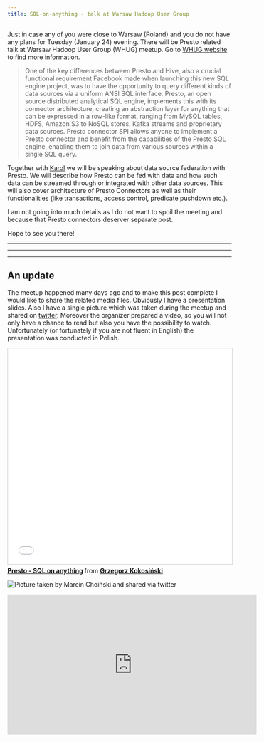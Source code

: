 ```yaml
---
title: SQL-on-anything - talk at Warsaw Hadoop User Group
---
```


Just in case any of you were close to Warsaw (Poland) and you do not have any
plans for Tuesday (January 24) evening. There will be Presto related talk at
Warsaw Hadoop User Group (WHUG) meetup. Go to [WHUG
website](https://www.meetup.com/warsaw-hug/events/236467094/) to find more
information.

> One of the key differences between Presto and Hive, also a crucial functional
> requirement Facebook made when launching this new SQL engine project, was to
> have the opportunity to query different kinds of data sources via a uniform
> ANSI SQL interface. Presto, an open source distributed analytical SQL engine,
> implements this with its connector architecture, creating an abstraction
> layer for anything that can be expressed in a row-like format, ranging
> from MySQL tables, HDFS, Amazon S3 to NoSQL stores, Kafka streams and
> proprietary data sources. Presto connector SPI allows anyone to implement a
> Presto connector and benefit from the capabilities of the Presto SQL
> engine, enabling them to join data from various sources within a single SQL
> query.

Together with [Karol](https://github.com/sopel39) we will be speaking about data
source federation with Presto. We will describe how Presto can be fed with
data and how such data can be streamed through or integrated with other data
sources. This will also cover architecture of Presto Connectors as well as
their functionalities (like transactions, access control, predicate pushdown
etc.).

I am not going into much details as I do not want to spoil the meeting and because
that Presto connectors deserver separate post.

Hope to see you there!

---
---
---

## An update

The meetup happened many days ago and to make this post complete I would like 
to share the related media files.
Obviously I have a presentation slides. Also I have a single picture which 
was taken during the meetup and shared on 
[twitter](https://twitter.com/MarcinChoinski/status/823946905487020032).
Moreover the organizer prepared a video, so you will not 
only have a chance to read but also you have the possibility to watch. Unfortunately (or fortunately if you are 
not fluent in English) the presentation was conducted in Polish.

<iframe src="//www.slideshare.net/slideshow/embed_code/key/eev9mqp4AzmgiR" width="595" height="485" frameborder="0" marginwidth="0" marginheight="0" scrolling="no" style="border:1px solid #CCC; border-width:1px; margin-bottom:5px; max-width: 100%;" allowfullscreen> </iframe> <div style="margin-bottom:5px"> <strong> <a href="//www.slideshare.net/GrzegorzKokosiski/presto-sql-on-anything-72220474" title="Presto - SQL on anything" target="_blank">Presto - SQL on anything</a> </strong> from <strong><a target="_blank" href="//www.slideshare.net/GrzegorzKokosiski">Grzegorz Kokosiński</a></strong> </div>

![Picture taken by Marcin Choiński and shared via twitter](https://pbs.twimg.com/media/C28_V44XgAIkcD7.jpg:large)

<iframe width="560" height="315" src="https://www.youtube.com/embed/iN14bUUL1pE" frameborder="0" allowfullscreen></iframe>
